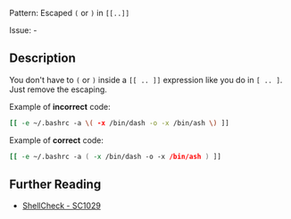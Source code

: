Pattern: Escaped `(` or `)` in `[[..]]`

Issue: -

## Description

You don't have to `(` or `)` inside a `[[ .. ]]` expression like you do in `[ .. ]`. Just remove the escaping.

Example of **incorrect** code:

```sh
[[ -e ~/.bashrc -a \( -x /bin/dash -o -x /bin/ash \) ]]
```

Example of **correct** code:

```sh
[[ -e ~/.bashrc -a ( -x /bin/dash -o -x /bin/ash ) ]]
```

## Further Reading

* [ShellCheck - SC1029](https://github.com/koalaman/shellcheck/wiki/SC1029)

